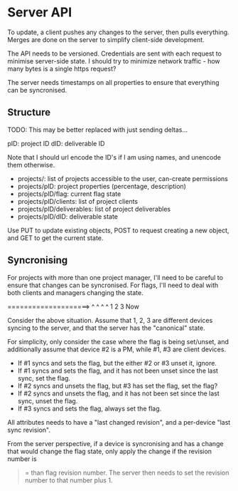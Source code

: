 # Server API #

To update, a client pushes any changes to the server, then pulls everything.
Merges are done on the server to simplify client-side development.

The API needs to be versioned.
Credentials are sent with each request to minimise server-side state.
I should try to minimize network traffic - how many bytes is a single https
request?

The server needs timestamps on all properties to ensure that everything can be
syncronised.


## Structure ##

TODO: This may be better replaced with just sending deltas...

pID: project ID
dID: deliverable ID

Note that I should url encode the ID's if I am using names, and unencode them
otherwise.

- projects/: list of projects accessible to the user, can-create permissions
- projects/pID: project properties (percentage, description)
- projects/pID/flag: current flag state
- projects/pID/clients: list of project clients
- projects/pID/deliverables: list of project deliverables
- projects/pID/dID: deliverable state

Use PUT to update existing objects, POST to request creating a new object, and GET to get the current state.


## Syncronising ##

For projects with more than one project manager, I'll need to be careful to
ensure that changes can be syncronised.
For flags, I'll need to deal with both clients and managers changing the state.

====================>
  ^     ^    ^    ^
  1     2    3   Now

Consider the above situation. Assume that 1, 2, 3 are different devices syncing
to the server, and that the server has the "canonical" state.

For simplicity, only consider the case where the flag is being set/unset, and
additionally assume that device #2 is a PM, while #1, #3 are client devices.

- If #1 syncs and sets the flag, but the either #2 or #3 unset it, ignore.
- If #1 syncs and sets the flag, and it has not been unset since the last
  sync, set the flag.
- If #2 syncs and unsets the flag, but #3 has set the flag, set the flag?
- If #2 syncs and unsets the flag, and it has not been set since the last
  sync, unset the flag.
- If #3 syncs and sets the flag, always set the flag.

All attributes needs to have a "last changed revision", and a per-device
"last sync revision".

From the server perspective, if a device is syncronising and has a change that
would change the flag state, only apply the change if the revision number is
>= than flag revision number.
The server then needs to set the revision number to that number plus 1.

